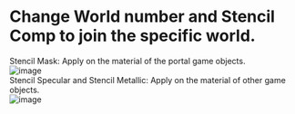 # Change World number and Stencil Comp to join the specific world.  
Stencil Mask: Apply on the material of the portal game objects.  
![image](https://user-images.githubusercontent.com/45578227/117959791-eeca7a00-b34e-11eb-8465-1d298e71e452.png)  
Stencil Specular and Stencil Metallic: Apply on the material of other game objects.  
![image](https://user-images.githubusercontent.com/45578227/117958804-f89fad80-b34d-11eb-9a95-9552ddd329e1.png)  
